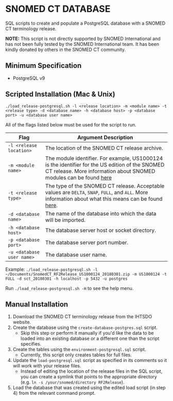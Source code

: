 # SNOMED CT DATABASE

SQL scripts to create and populate a PostgreSQL database with a SNOMED CT terminology release.

**NOTE:** This script is not directly supported by SNOMED International and has not been fully tested by the SNOMED International team. It has been kindly donated by others in the SNOMED CT community.

## Minimum Specification

- PostgreSQL v9

## Scripted Installation (Mac & Unix)

`./load_release-postgresql.sh -l <release location> -m <module name> -t <release type> -d <database name> -h <database host> -p <database port> -u <database user name>`

All of the flags listed below must be used for the script to run.

| Flag  | Argument Description |
| ------------- | ------------- |
| `-l <release location>`  | The location of the SNOMED CT release archive. |
| `-m <module name>`  | The module identifier. For example, US1000124 is the identifier for the US edition of the SNOMED CT release. More information about SNOMED modules can be found [here](https://confluence.ihtsdotools.org/display/DOCGLOSS/SNOMED+CT+Module) |
| `-t <release type>`  | The type of the SNOMED CT release. Acceptable values are `DELTA`, `SNAP`, `FULL`, and `ALL`. More information about what this means can be found [here](https://confluence.ihtsdotools.org/display/DOCRELFMT/3.2+Release+Types). |
| `-d <database name>`  | The name of the database into which the data will be imported. |
| `-h <database host>`  | The database server host or socket directory. |
| `-p <database port>`  | The database server port number. |
| `-u <database user name>`  | The database user name. |


Example: `./load_release-postgresql.sh -l ~/Documents/SnomedCT_RF2Release_US1000124_20180301.zip -m US1000124 -t FULL -d sct_20180301 -h localhost -p 5432 -u postgres`

Run `./load_release-postgresql.sh -H` to see the help menu.

## Manual Installation

1. Download the SNOMED CT terminology release from the IHTSDO website.
2. Create the database using the `create-database-postgres.sql` script.
    * Skip this step or perform it manually if you'd like the data to be loaded into an existing database or a different one than the script specifies.
3. Create the tables using the `environment-postgresql.sql` script.
    * Currently, this script only creates tables for full files.
4. Update the `load-postgresql.sql` script as specified in its comments so it will work with your release files.
    * Instead of editing the location of the release files in the SQL script, you can create a symlink that points to the appropriate directory (e.g. `ln -s /your/snomed/directory RF2Release`).
5. Load the database that was created using the edited load script (in step 4) from the relevant command prompt.
